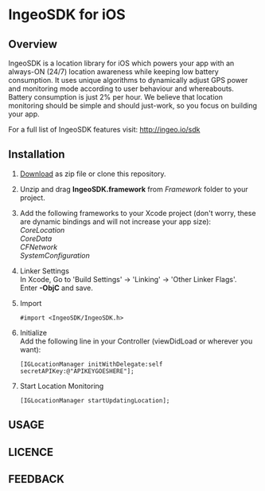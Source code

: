 # IngeoSDK for iOS

## Overview

IngeoSDK is a location library for iOS which powers your app with an always-ON (24/7) location awareness while keeping low battery consumption. It uses unique algorithms to dynamically adjust GPS power and monitoring mode according to user behaviour and whereabouts. Battery consumption is just 2% per hour. We believe that location monitoring should be simple and should just-work, so you focus on building your app.

For a full list of IngeoSDK features visit: http://ingeo.io/sdk

## Installation

1. [Download](https://github.com/IngeoSDK/ingeo-ios-sdk/archive/master.zip) as zip file or clone this repository.  

2. Unzip and drag **IngeoSDK.framework** from *Framework* folder to your project.

3. Add the following frameworks to your Xcode project (don't worry, these are dynamic
   bindings and will not increase your app size):   
   *CoreLocation*  
   *CoreData*  
   *CFNetwork*  
   *SystemConfiguration*  

4. Linker Settings  
   In Xcode, Go to 'Build Settings' -> 'Linking' -> 'Other Linker Flags'.  
   Enter **-ObjC** and save.

5. Import
   ```objc
   #import <IngeoSDK/IngeoSDK.h>
   ```
   
6. Initialize  
   Add the following line in your Controller (viewDidLoad or wherever you want):  
   ```objc
   [IGLocationManager initWithDelegate:self secretAPIKey:@"APIKEYGOESHERE"];
   ```
   
7. Start Location Monitoring
   ```objc
   [IGLocationManager startUpdatingLocation];
   ```

## USAGE


## LICENCE


## FEEDBACK
